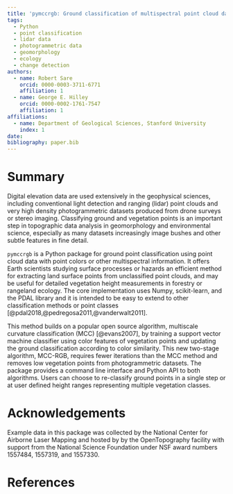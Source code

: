 ```yaml
---
title: 'pymccrgb: Ground classification of multispectral point cloud data in Python'
tags:
  - Python
  - point classification
  - lidar data
  - photogrammetric data
  - geomorphology
  - ecology
  - change detection 
authors:
  - name: Robert Sare
    orcid: 0000-0003-3711-6771
    affiliation: 1
  - name: George E. Hilley
    orcid: 0000-0002-1761-7547
    affiliation: 1
affiliations:
  - name: Department of Geological Sciences, Stanford University
    index: 1          
date: 
bibliography: paper.bib
---
```


# Summary

Digital elevation data are used extensively in the geophysical
sciences, including conventional light detection and ranging (lidar) point
clouds and very high density photogrammetric datasets produced from
drone surveys or stereo imaging. Classifying ground and vegetation
points is an important step in topographic data analysis in geomorphology and
environmental science, especially as many datasets increasingly image bushes and other
subtle features in fine detail.

`pymccrgb` is a Python package for ground point classification
using point cloud data with point colors or other multispectral information.
It offers Earth scientists studying surface processes or hazards an efficient
method for extracting land surface points from unclassified point clouds, and
may be useful for detailed vegetation height measurements in forestry or
rangeland ecology. The core implementation uses Numpy, scikit-learn, and the
PDAL library and it is intended to be easy to extend to other classification
methods or point classes [@pdal2018,@pedregosa2011,@vanderwalt2011].

This method builds on a popular open source algorithm, multiscale curvature
classification (MCC) [@evans2007], by training a support vector machine
classifier using color features of vegetation points and updating the ground
classification according to color similarity. This new two-stage algorithm,
MCC-RGB, requires fewer iterations than the
MCC method and removes low vegetation points from photogrammetric datasets.
The package provides a command line interface and Python API to both algorithms.
Users can choose to re-classify ground points in a single step or at user
defined height ranges representing multiple vegetation classes. 

# Acknowledgements

Example data in this package was collected by the National Center for
Airborne Laser Mapping and hosted by by the OpenTopography facility with
support from the National Science Foundation under NSF award numbers
1557484, 1557319, and 1557330.

# References

